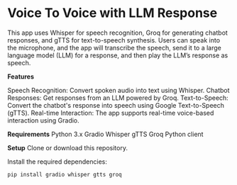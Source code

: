 # Voice To Voice with LLM Response 

This app uses Whisper for speech recognition, Groq for generating chatbot responses, and gTTS for text-to-speech synthesis. Users can speak into the microphone, and the app will transcribe the speech, send it to a large language model (LLM) for a response, and then play the LLM’s response as speech.

**Features**

Speech Recognition: Convert spoken audio into text using Whisper.
Chatbot Responses: Get responses from an LLM powered by Groq.
Text-to-Speech: Convert the chatbot's response into speech using Google Text-to-Speech (gTTS).
Real-time Interaction: The app supports real-time voice-based interaction using Gradio.

**Requirements**
Python 3.x
Gradio
Whisper
gTTS
Groq Python client

**Setup**
Clone or download this repository.

Install the required dependencies:

`pip install gradio whisper gtts groq`
